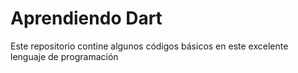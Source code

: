 # Aprendiendo Dart

Este repositorio contine algunos códigos básicos en este excelente lenguaje de programación
